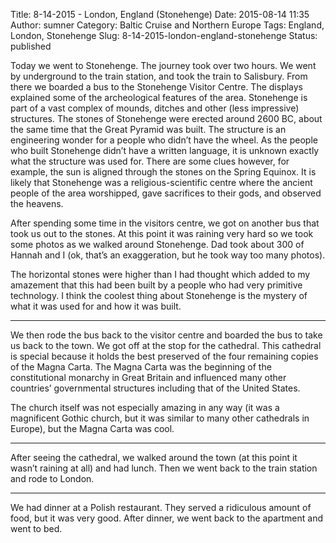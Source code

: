 Title: 8-14-2015 - London, England (Stonehenge)
Date: 2015-08-14 11:35
Author: sumner
Category: Baltic Cruise and Northern Europe
Tags: England, London, Stonehenge
Slug: 8-14-2015-london-england-stonehenge
Status: published

Today we went to Stonehenge. The journey took over two hours. We went by
underground to the train station, and took the train to Salisbury. From
there we boarded a bus to the Stonehenge Visitor Centre. The displays
explained some of the archeological features of the area. Stonehenge is
part of a vast complex of mounds, ditches and other (less impressive)
structures. The stones of Stonehenge were erected around 2600 BC, about
the same time that the Great Pyramid was built. The structure is an
engineering wonder for a people who didn’t have the wheel. As the people
who built Stonehenge didn’t have a written language, it is unknown
exactly what the structure was used for. There are some clues however,
for example, the sun is aligned through the stones on the Spring
Equinox. It is likely that Stonehenge was a religious-scientific centre
where the ancient people of the area worshipped, gave sacrifices to their
gods, and observed the heavens.

After spending some time in the visitors centre, we got on another bus
that took us out to the stones. At this point it was raining very hard
so we took some photos as we walked around Stonehenge. Dad took about
300 of Hannah and I (ok, that’s an exaggeration, but he took way too
many photos).

The horizontal stones were higher than I had thought which added to my
amazement that this had been built by a people who had very primitive
technology. I think the coolest thing about Stonehenge is the mystery of
what it was used for and how it was built.

------------------------------------------------------------------------

We then rode the bus back to the visitor centre and boarded the bus to
take us back to the town. We got off at the stop for the cathedral. This
cathedral is special because it holds the best preserved of the four
remaining copies of the Magna Carta. The Magna Carta was the beginning
of the constitutional monarchy in Great Britain and influenced many
other countries’ governmental structures including that of the United
States.

The church itself was not especially amazing in any way (it was a
magnificent Gothic church, but it was similar to many other cathedrals
in Europe), but the Magna Carta was cool.

------------------------------------------------------------------------

After seeing the cathedral, we walked around the town (at this point it
wasn’t raining at all) and had lunch. Then we went back to the train
station and rode to London.

------------------------------------------------------------------------

We had dinner at a Polish restaurant. They served a ridiculous amount of
food, but it was very good. After dinner, we went back to the apartment
and went to bed.
